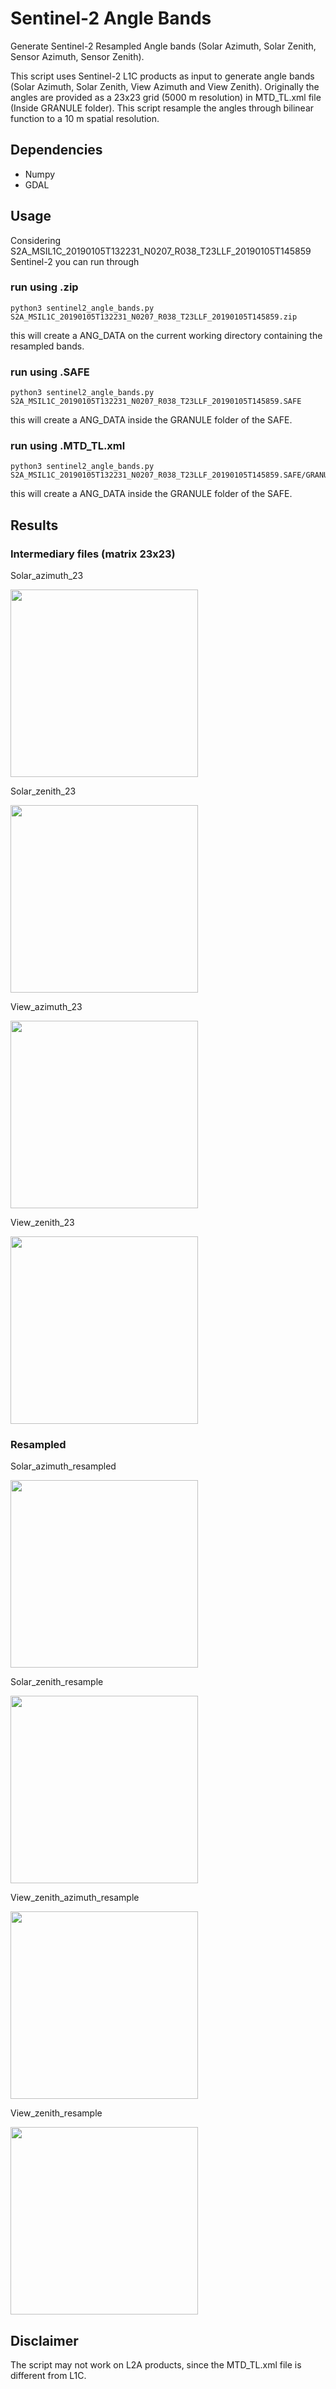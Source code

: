 # Sentinel-2 Angle Bands

Generate Sentinel-2 Resampled Angle bands (Solar Azimuth, Solar Zenith, Sensor Azimuth, Sensor Zenith).

This script uses Sentinel-2 L1C products as input to generate angle bands (Solar Azimuth, Solar Zenith, View Azimuth and View Zenith). Originally the angles are provided as a 23x23 grid (5000 m resolution) in MTD_TL.xml file (Inside GRANULE folder). This script resample the angles through bilinear function to a 10 m spatial resolution.


## Dependencies

- Numpy
- GDAL

## Usage

Considering S2A_MSIL1C_20190105T132231_N0207_R038_T23LLF_20190105T145859 Sentinel-2 you can run through

### run using .zip
```
python3 sentinel2_angle_bands.py S2A_MSIL1C_20190105T132231_N0207_R038_T23LLF_20190105T145859.zip
```
this will create a ANG_DATA on the current working directory containing the resampled bands.

### run using .SAFE
```
python3 sentinel2_angle_bands.py S2A_MSIL1C_20190105T132231_N0207_R038_T23LLF_20190105T145859.SAFE
```
this will create a ANG_DATA inside the GRANULE folder of the SAFE.

### run using .MTD_TL.xml
```
python3 sentinel2_angle_bands.py S2A_MSIL1C_20190105T132231_N0207_R038_T23LLF_20190105T145859.SAFE/GRANULE/L1C_T23LLF_A018482_20190105T132228/MTD_TL.xml
```
this will create a ANG_DATA inside the GRANULE folder of the SAFE.


## Results
### Intermediary files (matrix 23x23)
Solar_azimuth_23

<img width="300" height="300" src="https://github.com/marujore/sentinel_angle_bands/blob/master/doc/imgs/Solar_azimuth_23.png">

Solar_zenith_23

<img width="300" height="300" src="https://github.com/marujore/sentinel_angle_bands/blob/master/doc/imgs/Solar_zenith_23.png">

View_azimuth_23

<img width="300" height="300" src="https://github.com/marujore/sentinel_angle_bands/blob/master/doc/imgs/View_azimuth_23.png">

View_zenith_23

<img width="300" height="300" src="https://github.com/marujore/sentinel_angle_bands/blob/master/doc/imgs/View_zenith_23.png">


### Resampled
Solar_azimuth_resampled

<img width="300" height="300" src="https://github.com/marujore/sentinel_angle_bands/blob/master/doc/imgs/Solar_azimuth_resampled.png">

Solar_zenith_resample

<img width="300" height="300" src="https://github.com/marujore/sentinel_angle_bands/blob/master/doc/imgs/Solar_zenith_resample.png">

View_zenith_azimuth_resample

<img width="300" height="300" src="https://github.com/marujore/sentinel_angle_bands/blob/master/doc/imgs/View_zenith_azimuth_resample.png">

View_zenith_resample

<img width="300" height="300" src="https://github.com/marujore/sentinel_angle_bands/blob/master/doc/imgs/View_zenith_resample.png">

## Disclaimer

The script may not work on L2A products, since the MTD_TL.xml file is different from L1C.